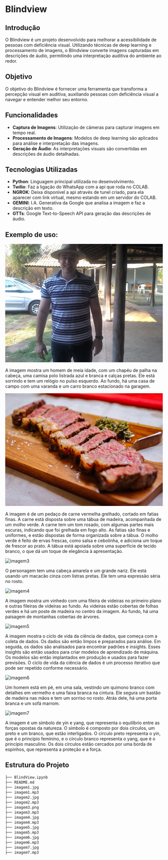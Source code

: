 # Blindview

## Introdução

O Blindview é um projeto desenvolvido para melhorar a acessibilidade de pessoas com deficiência visual. Utilizando técnicas de deep learning e processamento de imagens, o Blindview converte imagens capturadas em descrições de áudio, permitindo uma interpretação auditiva do ambiente ao redor.

## Objetivo

O objetivo do Blindview é fornecer uma ferramenta que transforma a percepção visual em auditiva, auxiliando pessoas com deficiência visual a navegar e entender melhor seu entorno.

## Funcionalidades

- **Captura de Imagens**: Utilização de câmeras para capturar imagens em tempo real.
- **Processamento de Imagens**: Modelos de deep learning são aplicados para análise e interpretação das imagens.
- **Geração de Áudio**: As interpretações visuais são convertidas em descrições de áudio detalhadas.

## Tecnologias Utilizadas

- **Python**: Linguagem principal utilizada no desenvolvimento.
- **Twilio**: Faz a ligação do WhatsApp com a api que roda no COLAB.
- **NGROK**: Deixa disponível a api através de tunel criado, para ela aparecer com link virtual, mesmo estando em um servidor do COLAB.
- **GEMINI**: I.A. Generativa da Google que analisa a imagem e faz a descrição em texto.
- **GTTs**: Google Text-to-Speech API para geração das descrições de áudio.

## Exemplo de uso:

![imagem1](imagem1.jpg)

A imagem mostra um homem de meia idade, com um chapéu de palha na cabeça, uma camisa polo listrada azul e branca e calças pretas. Ele está sorrindo e tem um relógio no pulso esquerdo. Ao fundo, há uma casa de campo com uma varanda e um carro branco estacionado na garagem.

![imagem2](imagem2.jpg)

A imagem é de um pedaço de carne vermelha grelhado, cortado em fatias finas. A carne está disposta sobre uma tábua de madeira, acompanhada de um molho verde. A carne tem um tom rosado, com algumas partes mais escuras, indicando que foi grelhada em fogo alto. As fatias são finas e uniformes, e estão dispostas de forma organizada sobre a tábua. O molho verde é feito de ervas frescas, como salsa e cebolinha, e adiciona um toque de frescor ao prato. A tábua está apoiada sobre uma superfície de tecido branco, o que dá um toque de elegância à apresentação.

![imagem3](https://github.com/gabrielfea/blindview/assets/97911416/122353c8-aa91-44c7-bc66-741904bcf670)

O personagem tem uma cabeça amarela e um grande nariz. Ele está usando um macacão cinza com listras pretas. Ele tem uma expressão séria no rosto.

![imagem4](https://github.com/gabrielfea/blindview/assets/97911416/01f3f00b-f894-40b4-a118-c6fadb5435dc)

A imagem mostra um vinhedo com uma fileira de videiras no primeiro plano e outras fileiras de videiras ao fundo. As videiras estão cobertas de folhas verdes e há um poste de madeira no centro da imagem. Ao fundo, há uma paisagem de montanhas cobertas de árvores.

![imagem5](https://github.com/gabrielfea/blindview/assets/97911416/b9871f5d-5ffa-40cb-9f03-a1a8ddc3fe3c)

A imagem mostra o ciclo de vida da ciência de dados, que começa com a coleta de dados. Os dados são então limpos e preparados para análise. Em seguida, os dados são analisados para encontrar padrões e insights. Esses insights são então usados para criar modelos de aprendizado de máquina. Os modelos são então implantados em produção e usados para fazer previsões. O ciclo de vida da ciência de dados é um processo iterativo que pode ser repetido conforme necessário.

![imagem6](https://github.com/gabrielfea/blindview/assets/97911416/cb4127e0-4139-479d-99b1-317a649728a6)

Um homem está em pé, em uma sala, vestindo um quimono branco com detalhes em vermelho e uma faixa branca na cintura. Ele segura um bastão de madeira nas mãos e tem um sorriso no rosto. Atrás dele, há uma porta branca e um sofá marrom.

![imagem7](https://github.com/gabrielfea/blindview/assets/97911416/1fa22004-c57a-4be9-aa4c-6b670ac15990)

A imagem é um símbolo de yin e yang, que representa o equilíbrio entre as forças opostas da natureza. O símbolo é composto por dois círculos, um preto e um branco, que estão interligados. O círculo preto representa o yin, que é o princípio feminino, e o círculo branco representa o yang, que é o princípio masculino. Os dois círculos estão cercados por uma borda de espinhos, que representa a proteção e a força.

## Estrutura do Projeto

```plaintext
├── BlindView.ipynb
├── README.md
├── imagem1.jpg
├── imagem1.mp3
├── imagem2.jpg
├── imagem2.mp3
├── imagem3.png
├── imagem3.mp3
├── imagem4.jpg
├── imagem4.mp3
├── imagem5.jpg
├── imagem5.mp3
├── imagem6.jpg
├── imagem6.mp3
├── imagem7.jpg
├── imagem7.mp3

